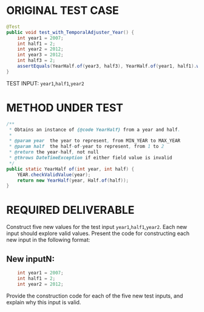 # ORIGINAL TEST CASE
```java
@Test
public void test_with_TemporalAdjuster_Year() {
    int year1 = 2007;
    int half1 = 2;
    int year2 = 2012;
    int year3 = 2012;
    int half3 = 2;
    assertEquals(YearHalf.of(year3, half3), YearHalf.of(year1, half1).with(Year.of(year2)));
}

```
TEST INPUT: `year1`,`half1`,`year2`


# METHOD UNDER TEST
```java
/**
 * Obtains an instance of {@code YearHalf} from a year and half.
 *
 * @param year  the year to represent, from MIN_YEAR to MAX_YEAR
 * @param half  the half-of-year to represent, from 1 to 2
 * @return the year-half, not null
 * @throws DateTimeException if either field value is invalid
 */
public static YearHalf of(int year, int half) {
    YEAR.checkValidValue(year);
    return new YearHalf(year, Half.of(half));
}

```


# REQUIRED DELIVERABLE
Construct five new values for the test input `year1`,`half1`,`year2`. Each new input should explore valid values. Present the code for constructing each new input in the following format:
## New inputN:
```java
    int year1 = 2007;
    int half1 = 2;
    int year2 = 2012;
```

Provide the construction code for each of the five new test inputs, and explain why this input is valid. 